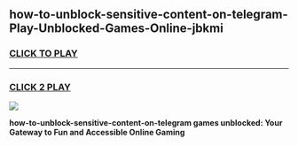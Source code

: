 
## how-to-unblock-sensitive-content-on-telegram-Play-Unblocked-Games-Online-jbkmi
<h3>
<a href="https://premium76.site?title=how-to-unblock-sensitive-content-on-telegram&ref=25A">CLICK TO PLAY</a></h3>
<hr>

<h3>
<a href="https://premium76.site?title=how-to-unblock-sensitive-content-on-telegram&ref=25A">CLICK 2 PLAY</a>
  
</h3>

<a href="https://premium76.site?title=how-to-unblock-sensitive-content-on-telegram&ref=25A"><img src="https://clearcache.store/games.png"></a>


**how-to-unblock-sensitive-content-on-telegram games unblocked: Your Gateway to Fun and Accessible Online Gaming**

